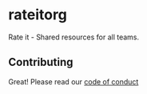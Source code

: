 # rateitorg
Rate it - Shared resources for all teams.

## Contributing
Great! Please read our [code of conduct](https://github.com/rateitorg/.github/blob/main/code-of-conduct.md)
